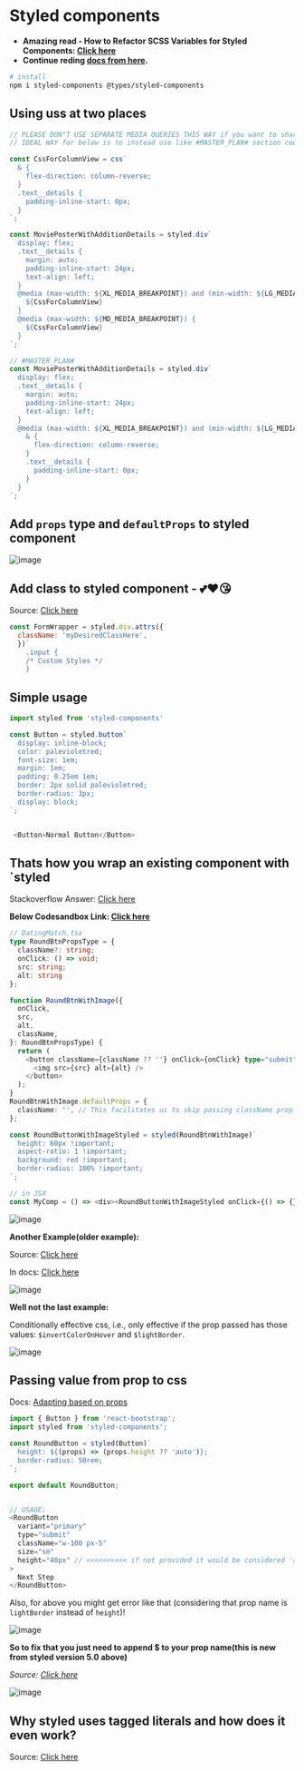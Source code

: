 # Styled components

- **Amazing read - How to Refactor SCSS Variables for Styled Components: [Click here](https://code.likeagirl.io/how-to-refactor-scss-variables-for-styled-components-e0a7610fcbb4)**
- **Continue reding [docs from here](https://styled-components.com/docs/basics#getting-started).**

```bash
# install
npm i styled-components @types/styled-components
```

## Using uss at two places

```ts
// PLEASE DON"T USE SEPARATE MEDIA QUERIES THIS WAY if you want to share code b/w them, this is a contrived example to show usage of css in multiple places only.
// IDEAL WAY for below is to instead use like #MASTER_PLAN# section code block.

const CssForColumnView = css`
  & {
    flex-direction: column-reverse;
  }
  .text__details {
    padding-inline-start: 0px;
  }
`;

const MoviePosterWithAdditionDetails = styled.div`
  display: flex;
  .text__details {
    margin: auto;
    padding-inline-start: 24px;
    text-align: left;
  }
  @media (max-width: ${XL_MEDIA_BREAKPOINT}) and (min-width: ${LG_MEDIA_BREAKPOINT}) {
    ${CssForColumnView}
  }
  @media (max-width: ${MD_MEDIA_BREAKPOINT}) {
    ${CssForColumnView}
  }
`;
```

```ts
// #MASTER_PLAN#
const MoviePosterWithAdditionDetails = styled.div`
  display: flex;
  .text__details {
    margin: auto;
    padding-inline-start: 24px;
    text-align: left;
  }
  @media (max-width: ${XL_MEDIA_BREAKPOINT}) and (min-width: ${LG_MEDIA_BREAKPOINT}), (max-width: ${MD_MEDIA_BREAKPOINT}) {
    & {
      flex-direction: column-reverse;
    }
    .text__details {
      padding-inline-start: 0px;
    }
  }
`;
```

## Add `props` type and `defaultProps` to styled component

![image](https://user-images.githubusercontent.com/31458531/235714441-12bd188b-06e0-49c9-892e-6a5353794987.png)


## Add class to styled component - 💕❤😘

Source: [Click here](https://stackoverflow.com/questions/59756648/add-classes-to-styled-component)

```js
const FormWrapper = styled.div.attrs({
  className: 'myDesiredClassHere',
  })`
    .input {
    /* Custom Styles */
    }
```


## Simple usage

```js
import styled from 'styled-components'

const Button = styled.button`
  display: inline-block;
  color: palevioletred;
  font-size: 1em;
  margin: 1em;
  padding: 0.25em 1em;
  border: 2px solid palevioletred;
  border-radius: 3px;
  display: block;
`;


 <Button>Normal Button</Button>
```

## Thats how you wrap an existing component with `styled

Stackoverflow Answer: [Click here](https://stackoverflow.com/a/52542937/10012446)

**Below Codesandbox Link: [Click here](https://codesandbox.io/s/objective-wave-bwzfpl?file=/src/App.tsx)**

```ts
// DatingMatch.tsx
type RoundBtnPropsType = {
  className?: string;
  onClick: () => void;
  src: string;
  alt: string
};

function RoundBtnWithImage({
  onClick,
  src,
  alt,
  className,
}: RoundBtnPropsType) {
  return (
    <button className={className ?? ''} onClick={onClick} type="submit">
      <img src={src} alt={alt} />
    </button>
  );
}
RoundBtnWithImage.defaultProps = {
  className: '', // This facilitates us to skip passing className prop to the `RoundButtonWithImageStyled` when we actually use it in JSX. FYI: If you add a className prop to `RoundButtonWithImageStyled` then that class will also be assigned to `button` tag as well. AWESOME, isn't IT!
};

const RoundButtonWithImageStyled = styled(RoundBtnWithImage)`
  height: 60px !important;
  aspect-ratio: 1 !important;
  background: red !important;
  border-radius: 100% !important;
`;

// in JSX
const MyComp = () => <div><RoundButtonWithImageStyled onClick={() => {}} src="" alt="Pass Button Here" /></div>
```

![image](https://user-images.githubusercontent.com/31458531/205321080-838ccb5c-da57-4ebc-8593-c3634d9ae90e.png)

**Another Example(older example):**

Source: [Click here](https://stackoverflow.com/a/66170576/10012446)

In docs: [Click here](https://styled-components.com/docs/api#transient-props)

![image](https://user-images.githubusercontent.com/31458531/202514876-65e03d7f-aac7-4f05-aa6a-5e49dafc1182.png)


**Well not the last example:**

Conditionally effective css, i.e., only effective if the prop passed has those values: `$invertColorOnHover` and `$lightBorder`.

![image](https://user-images.githubusercontent.com/31458531/205344157-9c6c885d-d64e-4dbf-aa87-8f15b5b0fee7.png)


## Passing value from prop to css

Docs: [Adapting based on props](https://styled-components.com/docs/basics#adapting-based-on-props)

```js
import { Button } from 'react-bootstrap';
import styled from 'styled-components';

const RoundButton = styled(Button)`
  height: ${(props) => (props.height ?? 'auto')};
  border-radius: 50rem;
`;

export default RoundButton;


// USAGE:
<RoundButton
  variant="primary"
  type="submit"
  className="w-100 px-5"
  size="sm"
  height="40px" // <<<<<<<<<< if not provided it would be considered 'auto'
>
  Next Step
</RoundButton>

```

Also, for above you might get error like that (considering that prop name is `lightBorder` instead of `height`)!

![image](https://user-images.githubusercontent.com/31458531/205305518-fbdbc26b-32d1-42ea-be3b-7910b07dc08a.png)


**So to fix that you just need to append $ to your prop name(this is new from styled version 5.0 above)**

*Source: [Click here](https://gist.github.com/meddokss/009cdb5192e487654c0d90cd8f692214)*

![image](https://user-images.githubusercontent.com/31458531/205305372-c19e5bd0-cb96-45c7-bea8-43cf5205e3a5.png)

## Why styled uses tagged literals and how does it even work?

Source: [Click here](https://styled-components.com/docs/advanced#tagged-template-literals)
